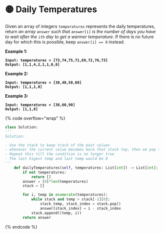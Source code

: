 # 🟡 Daily Temperatures

Given an array of integers `temperatures` represents the daily temperatures, return _an array_ `answer` _such that_ `answer[i]` _is the number of days you have to wait after the_ `ith` _day to get a warmer temperature_. If there is no future day for which this is possible, keep `answer[i] == 0` instead.

**Example 1:**

<pre><code><strong>Input: temperatures = [73,74,75,71,69,72,76,73]
</strong><strong>Output: [1,1,4,2,1,1,0,0]
</strong></code></pre>

**Example 2:**

<pre><code><strong>Input: temperatures = [30,40,50,60]
</strong><strong>Output: [1,1,1,0]
</strong></code></pre>

**Example 3:**

<pre><code><strong>Input: temperatures = [30,60,90]
</strong><strong>Output: [1,1,0]
</strong></code></pre>

{% code overflow="wrap" %}
```python
class Solution:
'''
Solution: 

- Use the stack to keep track of the past values
- whenever the current value becomes more that stack top, then we pop the stack top and count the indedx difference between current and stack top
- Repeat this till the condition is no longer true
- The last higest temp and last temp would be 0 
'''
    def dailyTemperatures(self, temperatures: List[int]) -> List[int]:
        if not temperatures:
            return []
        answer = [0]*len(temperatures)
        stack = []

        for i, temp in enumerate(temperatures):
            while stack and temp > stack[-1][0]:
                stack_temp, stack_index = stack.pop()
                answer[stack_index] = i - stack_index
            stack.append((temp, i))
        return answer
```
{% endcode %}
